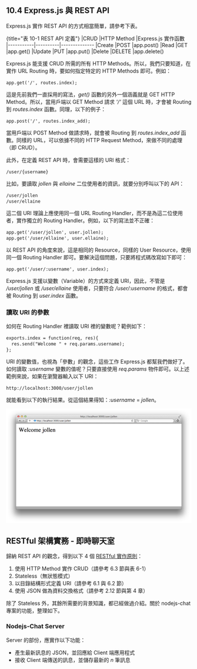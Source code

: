 ## 10.4 Express.js 與 REST API

Express.js 實作 REST API 的方式相當簡單，請參考下表。

{title="表 10-1 REST API 定義"}
|CRUD       |HTTP Method      |Express.js 實作函數    
|-----------|----------|--------------
|Create     |POST      |app.post()
|Read       |GET 	   |app.get()
|Update     |PUT       |app.put()
|Delete     |DELETE    |app.delete()

Express.js 能支援 CRUD 所需的所有 HTTP Methods。所以，我們只要知道，在實作 URL Routing 時，要如何指定特定的 HTTP Methods 即可。例如：

~~~~~~~~
app.get('/', routes.index);
~~~~~~~~

這是先前我們一直採用的寫法，*get()* 函數的另外一個涵義就是 GET HTTP Method。所以，當用戶端以 GET Method 請求 *'/'* 這個 URL 時，才會被 Routing 到 *routes.index* 函數。同理，以下的例子：

~~~~~~~~
app.post('/', routes.index_add);
~~~~~~~~

當用戶端以 POST Method 做請求時，就會被 Routing 到 *routes.index_add* 函數。同樣的 URL，可以依據不同的 HTTP Request Method，來做不同的處理（即 CRUD）。

此外，在定義 REST API 時，會需要這樣的 URI 格式：

~~~~~~~~
/user/{username}
~~~~~~~~

比如，要讀取 *jollen* 與 *ellaine* 二位使用者的資訊，就要分別呼叫以下的 API：

~~~~~~~~
/user/jollen
/user/ellaine
~~~~~~~~

這二個 URI 理論上應使用同一個 URL Routing Handler，而不是為這二位使用者，實作獨立的 Routing Handler。例如，以下的寫法並不正確：

~~~~~~~~
app.get('/user/jollen', user.jollen);
app.get('/user/ellaine', user.ellaine);
~~~~~~~~

以 REST API 的角度來說，這是相同的 Resource，同樣的 User Resource，使用同一個 Routing Handler 即可。要解決這個問題，只要將程式碼改寫如下即可：

~~~~~~~~
app.get('/user/:username', user.index);
~~~~~~~~

Express.js 支援以變數（Variable）的方式來定義 URI，因此，不管是 */user/jollen* 或 */user/ellaine* 使用者，只要符合 */user/:username* 的格式，都會被 Routing 到 *user.index* 函數。

### 讀取 URI 的參數

如何在 Routing Handler 裡讀取 URI 裡的變數呢？範例如下：

~~~~~~~~
exports.index = function(req, res){
  res.send("Welcome " + req.params.username);
};
~~~~~~~~

URI 的變數值，也視為「參數」的觀念，這些工作 Express.js 都幫我們做好了。如何讀取 *:username* 變數的值呢？只要直接使用 *req.params* 物件即可。以上述範例來說，如果在瀏覽器輸入以下 URI：

~~~~~~~~
http://localhost:3000/user/jollen
~~~~~~~~

就能看到以下的執行結果。從這個結果得知：*:username* = *jollen*。

![圖 10-2 範例的執行結果](images/figure-10_2.png)

## RESTful 架構實務 - 即時聊天室

歸納 REST API 的觀念，得到以下 4 個 [RESTful 實作原則][1]：

1. 使用 HTTP Method 實作 CRUD（請參考 6.3 節與表 6-1）
2. Stateless（無狀態模式）
3. 以目錄結構形式定義 URI（請參考 6.1 與 6.2 節）
4. 使用 JSON 做為資料交換格式（請參考 2.12 節與第 4 章）

除了 Stateless 外，其餘所需要的背景知識，都已經做過介紹。關於 nodejs-chat 專案的功能，整理如下。

[1]: http://www.ibm.com/developerworks/webservices/library/ws-restful/ "RESTful Web services: The basics"

### Nodejs-Chat Server 

Server 的部份，應實作以下功能：

- 產生最新訊息的 JSON，並回應給 Client 端應用程式
- 接收 Client 端傳送的訊息，並儲存最新的 *n* 筆訊息
